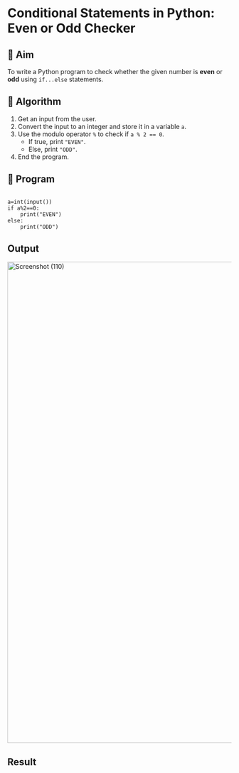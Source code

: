 # Conditional Statements in Python: Even or Odd Checker

## 🎯 Aim
To write a Python program to check whether the given number is **even** or **odd** using `if...else` statements.

## 🧠 Algorithm
1. Get an input from the user.
2. Convert the input to an integer and store it in a variable `a`.
3. Use the modulo operator `%` to check if `a % 2 == 0`.
   - If true, print `"EVEN"`.
   - Else, print `"ODD"`.
4. End the program.

## 🧾 Program
```

a=int(input())
if a%2==0:
    print("EVEN")
else:
    print("ODD")
```

## Output

<img width="1920" height="1080" alt="Screenshot (110)" src="https://github.com/user-attachments/assets/3536d367-b506-473a-afde-15cfb0031757" />

## Result
